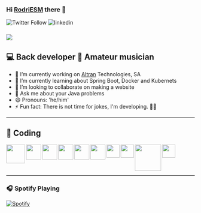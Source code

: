 ### Hi [RodriESM][website] there 👋

![Twitter Follow](https://img.shields.io/twitter/follow/RodriESM?color=%231DA1F2&label=RodriESM&logo=Twitter&style=flat-square)
![linkedin](https://img.shields.io/badge/linked-in-0077B5?style=flat-square&logo=linkedin&logoColor)

### 
<!--
ctrl+k v
-->

<img src="https://miro.medium.com/max/800/1*9AtQbpXOBcTZblwFpZOVfA.gif">

## 💻 Back developer 🎸 Amateur musician

- 💼 I’m currently working on [Altran] Technologies, SA
- 🌱 I’m currently learning about Spring Boot, Docker and Kubernets
- 👯 I’m looking to collaborate on making a website
- 💬 Ask me about your Java problems
- 😄 Pronouns: 'he/him'
- ⚡ Fun fact: There is not time for jokes, I'm developing. 🐱‍💻
---

## 🍃 Coding

<img align="left" width="50" src="https://lh3.googleusercontent.com/1vh72BnSo9P_JG7itdJOiqyzcOW5eFNIvjW9q-eV_dbhBDyKHB0ZP9h24rUiMaoVSR-dUbGqoYr3RDsccGmO1Sarq55epzavGOxk12DYD9tE-d7h00LWjXbILZ6cm_Vlv5ybX5nF"/>

<img align="left" width="40" src="https://img.icons8.com/color/452/spring-logo.png"/>

<img align="left" width="40" src="https://upload.wikimedia.org/wikipedia/commons/thumb/0/0b/Maven_logo.svg/1024px-Maven_logo.svg.png"/>

<img align="left" width="40" src="https://2.bp.blogspot.com/-tzm1twY_ENM/XlCRuI0ZkRI/AAAAAAAAOso/BmNOUANXWxwc5vwslNw3WpjrDlgs9PuwQCLcBGAsYHQ/s1600/pasted%2Bimage%2B0.png"/>

<img align="left" width="40" src="https://cdn.worldvectorlogo.com/logos/c--4.svg"/>

<img align="left" width="40" src="https://cdn.iconscout.com/icon/free/png-512/docker-226091.png"/>

<img align="left" width="35" src="https://user-images.githubusercontent.com/19824574/41482054-47a3a702-70a2-11e8-9561-de51c5f71220.png"/>

<img align="left" width="35" src="https://cdn2.iconfinder.com/data/icons/programming-50/64/206_programming-sql-data-database-512.png"/>

<img align="left" width="70" src="https://user-images.githubusercontent.com/30186107/29488525-f55a69d0-84da-11e7-8a39-5476f663b5eb.png"/>

<img align="left" width="35" src="https://image.flaticon.com/icons/png/512/136/136443.png"/>

<br/><br/><br/><br/>

----

### 🎧 Spotify Playing

[![Spotify](https://spotify-nowplaying-three.vercel.app/api/spotify)](https://open.spotify.com/user/1191362173?si=g_8NPXZDQlKcm062MUV3Fw)

<!--LINKS-->
[website]: https://rodriesm.github.io/
[Altran]: https://www.altran.com/es/es/
[linkedin]: https://www.linkedin.com/in/rodriesm/